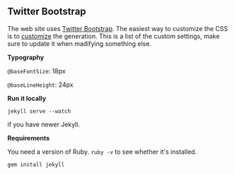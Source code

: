 ## Twitter Bootstrap

The web site uses [Twitter Bootstrap](http://twitter.github.com/bootstrap/). The easiest way to customize the CSS is to [customize](http://twitter.github.com/bootstrap/download.html) the generation. This is a list of the custom settings, make sure to update it when madifying something else.

**Typography**

`@baseFontSize`: 18px

`@baseLineHeight`: 24px

**Run it locally**

    jekyll serve --watch

if you have newer Jekyll.

**Requirements**

You need a version of Ruby. `ruby -v` to see whether it's installed.

    gem install jekyll